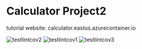 # Calculator Project2

tutorial website: calculator.eastus.azurecontainer.io 

![testlintcov2](https://user-images.githubusercontent.com/70653516/145340096-856fb71c-4731-4b4c-9502-959473c5fde7.png)
![testlintcov1](https://user-images.githubusercontent.com/70653516/145340097-12b38d1d-41b0-47f7-94b2-a92951bd11a6.png)
![testlintcov3](https://user-images.githubusercontent.com/70653516/145340098-a164105d-5f75-486b-9dbe-9ce2624912a5.png)
